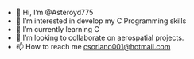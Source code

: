 - 👋 Hi, I’m @Asteroyd775
- 👀 I’m interested in develop my C Programming skills
- 🌱 I’m currently learning C
- 💞️ I’m looking to collaborate on aerospatial projects.
- 📫 How to reach me csoriano001@hotmail.com

<!---
Asteroyd775/Asteroyd775 is a ✨ special ✨ repository because its `README.md` (this file) appears on your GitHub profile.
You can click the Preview link to take a look at your changes.
--->
